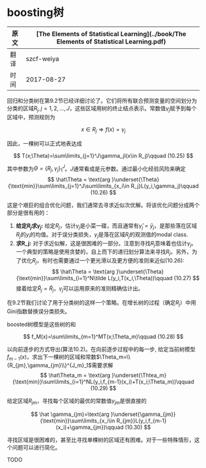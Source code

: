 # boosting树

| 原文   | [The Elements of Statistical Learning](../book/The Elements of Statistical Learning.pdf) |
| ---- | ---------------------------------------- |
| 翻译   | szcf-weiya                               |
| 时间   | 2017-08-27                               |

回归和分类树在第9.2节已经详细讨论了。它们将所有联合预测变量的空间划分为分类的区域$R_j,j=1,2,\ldots,J$，这些区域用树的终止结点表示。常数值$\gamma_j$赋予到每个区域中，预测规则为

$$
x\in R_j\Rightarrow f(x) = \gamma_j
$$

因此，一棵树可以正式地表达成

$$
T(x;\Theta)=\sum\limits_{j=1}^J\gamma_jI(x\in R_j)\qquad (10.25)
$$

其中参数为$\Theta=\{R_j,\gamma_j\}_1^J$。$J$通常看成是元参数。通过最小化经验风险来确定
$$
\hat\Theta = \text{arg }\underset{\Theta}{\text{min}}\sum\limits_{j=1}^J\sum\limits_{x_i\in R_j}L(y_i,\gamma_j)\qquad (10.26)
$$

这是个艰巨的组合优化问题，我们通常去寻求近似次优解。将该优化问题分成两个部分是很有用的：

1. **给定$R_j$求$\gamma_j$:** 给定$R_j$，估计$\gamma_j$是小菜一碟，而且通常有$\hat\gamma_j=\bar y_j$，是那些落在区域$R_j$的$y_i$的均值。对于误分类损失，$\gamma_j$是落在区域$R_j$的观测值的modal class.
2. **求R_j:** 对于求近似解，这是很困难的一部分。注意到寻找$R_j$意味着也估计$\gamma_j$。一个典型的策略是使用贪婪的，自上而下的递归划分算法来寻找$R_j$。另外，为了优化$R_j$，有时也需要通过一个更光滑以及更方便的准则来近似(10.26):
$$
\hat\Theta = \text{arg }\underset{\Theta}{\text{min}}\sum\limits_{i=1}^N\tilde L(y_i,T(x_i,\Theta))\qquad (10.27)
$$
接着给定$\hat R_j=\tilde R_j$，$\gamma_j$可以运用原来的准则精确估计出。

在9.2节我们讨论了用于分类树的这样一个策略。在增长树的过程（确定$R_j$）中用Gini指数替换误分类损失。

boosted树模型是这些树的和

$$
f_M(x)=\sum\limits_{m=1}^MT(x;\Theta_m)\qquad (10.28)
$$

以向前逐步的方式导出(算法10.2)。在向前逐步过程中的每一步, 给定当前树模型$f_{m-1}(x)$，求出下一棵树的区域和常数$\Theta_m=\\{R_{jm},\gamma_{jm}\\}^{J_m}_1$需要求解
$$
\hat\Theta_m = \text{arg }\underset{\Thtea_m}{\text{min}}\sum\limits_{i=1}^NL(y_i,f_{m-1}(x_i)+T(x_i;\Theta_m))\qquad (10.29)
$$

给定区域$R_{jm}$，寻找每个区域的最优的常数值$\gamma_{jm}$是很直接的

$$
\hat \gamma_{jm}=\text{arg }\underset{\gamma_{jm}}{\text{min}}\sum\limits_{x_i\in R_{jm}}L(y_i,f_{m-1}(x_i)+\gamma_{jm})\qquad (10.30)
$$

寻找区域是很困难的，甚至比寻找单棵树的区域还有困难。对于一些特殊情形，这个问题可以进行简化。

TODO
